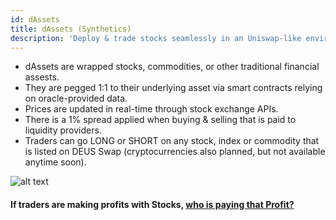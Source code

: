 ```yaml
---
id: dAssets
title: dAssets (Synthetics)
description: 'Deploy & trade stocks seamlessly in an Uniswap-like environment.'
---
```


- dAssets are wrapped stocks, commodities, or other traditional financial assests.
- They are pegged 1:1 to their underlying asset via smart contracts relying on oracle-provided data.
- Prices are updated in real-time through stock exchange APIs.
- There is a 1% spread applied when buying & selling that is paid to liquidity providers.
- Traders can go LONG or SHORT on any stock, index or commodity that is listed on DEUS Swap (cryptocurrencies also planned, but not available anytime soon).  

![alt text](https://i.ibb.co/v3bx1vm/wTSLA2.png "dAssets")

#### If traders are making profits with Stocks, [who is paying that Profit?](profit.md)





